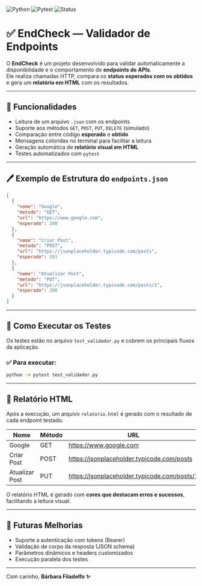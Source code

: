![Python](https://img.shields.io/badge/python-3.12-blue)
![Pytest](https://img.shields.io/badge/tests-passing-brightgreen)
![Status](https://img.shields.io/badge/relatorio-gerado-success)


# ✅ EndCheck — Validador de Endpoints

O **EndCheck** é um projeto desenvolvido para validar automaticamente a disponibilidade e o comportamento de **endpoints de APIs**.  
Ele realiza chamadas HTTP, compara os **status esperados com os obtidos** e gera um **relatório em HTML** com os resultados.

---

## 🔧 Funcionalidades

- Leitura de um arquivo `.json` com os endpoints
- Suporte aos métodos `GET`, `POST`, `PUT`, `DELETE` (simulado)
- Comparação entre código **esperado** e **obtido**
- Mensagens coloridas no terminal para facilitar a leitura
- Geração automática de **relatório visual em HTML**
- Testes automatizados com `pytest`

---

## 🖊️ Exemplo de Estrutura do `endpoints.json`

```json
[
  {
    "nome": "Google",
    "metodo": "GET",
    "url": "https://www.google.com",
    "esperado": 200
  },
  {
    "nome": "Criar Post",
    "metodo": "POST",
    "url": "https://jsonplaceholder.typicode.com/posts",
    "esperado": 201
  },
  {
    "nome": "Atualizar Post",
    "metodo": "PUT",
    "url": "https://jsonplaceholder.typicode.com/posts/1",
    "esperado": 200
  }
]
```

---

## 🔧 Como Executar os Testes

Os testes estão no arquivo `test_validador.py` e cobrem os principais fluxos da aplicação.

### ✅ Para executar:
```bash
python -m pytest test_validador.py
```

---

## 📁 Relatório HTML

Após a execução, um arquivo `relatorio.html` é gerado com o resultado de cada endpoint testado.

| Nome           | Método | URL                                           | Esperado | Obtido | Resultado |
|----------------|--------|-----------------------------------------------|----------|--------|-----------|
| Google         | GET    | https://www.google.com                        | 200      | 200    | Sucesso   |
| Criar Post     | POST   | https://jsonplaceholder.typicode.com/posts   | 201      | 201    | Sucesso   |
| Atualizar Post | PUT    | https://jsonplaceholder.typicode.com/posts/1 | 200      | 200    | Sucesso   |

O relatório HTML é gerado com **cores que destacam erros e sucessos**, facilitando a leitura visual.

---

## 🚀 Futuras Melhorias

- Suporte a autenticação com tokens (Bearer)
- Validação de corpo da resposta (JSON schema)
- Parâmetros dinâmicos e headers customizados
- Execução paralela dos testes

---

Com carinho,
**Bárbara Filadelfo ✨**

